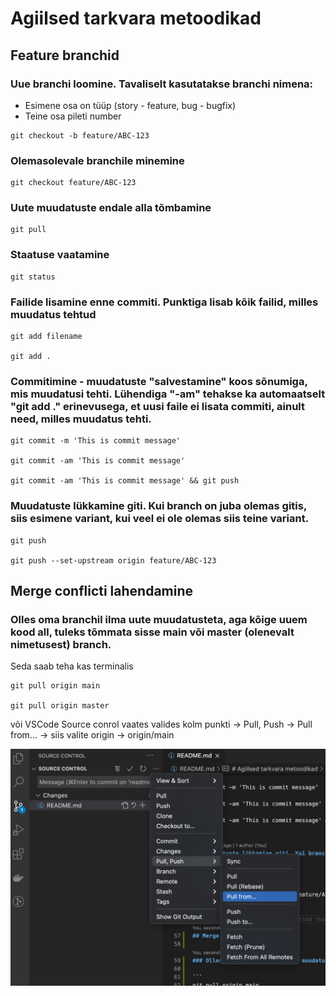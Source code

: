 # Agiilsed tarkvara metoodikad

## Feature branchid
### Uue branchi loomine. Tavaliselt kasutatakse branchi nimena:

- Esimene osa on tüüp (story - feature, bug - bugfix)
- Teine osa pileti number
```
git checkout -b feature/ABC-123
```

### Olemasolevale branchile minemine

```
git checkout feature/ABC-123
```

### Uute muudatuste endale alla tõmbamine

```
git pull
```

### Staatuse vaatamine

```
git status
```

### Failide lisamine enne commiti. Punktiga lisab kõik failid, milles muudatus tehtud

```
git add filename

git add .
```

### Commitimine - muudatuste "salvestamine" koos sõnumiga, mis muudatusi tehti. Lühendiga "-am" tehakse ka automaatselt "git add ." erinevusega, et uusi faile ei lisata commiti, ainult need, milles muudatus tehti.

```
git commit -m 'This is commit message'

git commit -am 'This is commit message'

git commit -am 'This is commit message' && git push
```

### Muudatuste lükkamine giti. Kui branch on juba olemas gitis, siis esimene variant, kui veel ei ole olemas siis teine variant.

```
git push

git push --set-upstream origin feature/ABC-123
```


## Merge conflicti lahendamine

### Olles oma branchil ilma uute muudatusteta, aga kõige uuem kood all, tuleks tõmmata sisse main või master (olenevalt nimetusest) branch.

Seda saab teha kas terminalis

```
git pull origin main

git pull origin master
```

või VSCode Source conrol vaates valides kolm punkti -> Pull, Push -> Pull from... -> siis valite origin -> origin/main

![alt text](assets/source_control_1.png)
